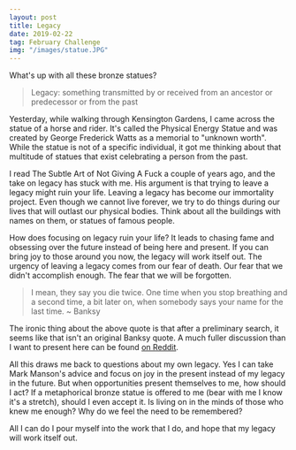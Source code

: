 ```yaml
---
layout: post
title: Legacy
date: 2019-02-22
tag: February Challenge
img: "/images/statue.JPG"
---
```


What's up with all these bronze statues?

> Legacy: something transmitted by or received from an ancestor or predecessor or from the past

Yesterday, while walking through Kensington Gardens, I came across the statue of a horse and rider. It's called the Physical Energy Statue and was created by George Frederick Watts as a memorial to "unknown worth". While the statue is not of a specific individual, it got me thinking about that multitude of statues that exist celebrating a person from the past.

I read The Subtle Art of Not Giving A Fuck a couple of years ago, and the take on legacy has stuck with me. His argument is that trying to leave a legacy might ruin your life. Leaving a legacy has become our immortality project. Even though we cannot live forever, we try to do things during our lives that will outlast our physical bodies. Think about all the buildings with names on them, or statues of famous people.

How does focusing on legacy ruin your life? It leads to chasing fame and obsessing over the future instead of being here and present. If you can bring joy to those around you now, the legacy will work itself out. The urgency of leaving a legacy comes from our fear of death. Our fear that we didn't accomplish enough. The fear that we will be forgotten.

> I mean, they say you die twice. One time when you stop breathing and a second time, a bit later on, when somebody says your name for the last time. ~ Banksy

The ironic thing about the above quote is that after a preliminary search, it seems like that isn't an original Banksy quote. A much fuller discussion than I want to present here can be found [on Reddit](https://www.reddit.com/r/quotes/comments/10qja3/they_say_you_die_twice_once_when_you_stop/).

All this draws me back to questions about my own legacy. Yes I can take Mark Manson's advice and focus on joy in the present instead of my legacy in the future. But when opportunities present themselves to me, how should I act? If a metaphorical bronze statue is offered to me (bear with me I know it's a stretch), should I even accept it. Is living on in the minds of those who knew me enough? Why do we feel the need to be remembered?

All I can do I pour myself into the work that I do, and hope that my legacy will work itself out.
